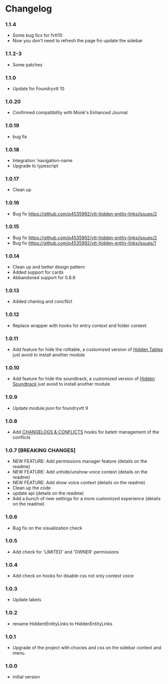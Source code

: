 # Changelog

### 1.1.4

- Some bug ficx for fvtt10
- Now you don't need to refresh the page fro update the sidebar

### 1.1.2-3

- Some patches
  
### 1.1.0

- Update for Foundryvtt 10

### 1.0.20

- Confirmed compatibility with Monk's Enhanced Journal

### 1.0.19

- bug fix

### 1.0.18

- Integration 'navigation-name
- Upgrade to typescript

### 1.0.17

- Clean up

### 1.0.16

- Bug fix https://github.com/p4535992/vtt-hidden-entity-links/issues/2

### 1.0.15

- Bug fix https://github.com/p4535992/vtt-hidden-entity-links/issues/2
- Bug fix https://github.com/p4535992/vtt-hidden-entity-links/issues/1

### 1.0.14

- Clean up and better design pattern
- Added support for cards
- Abbandoned support for 0.8.9

### 1.0.13

- Added chanlog and concflict

### 1.0.12

- Replace wrapper with hooks for entry context and folder context

### 1.0.11

- Add feature for hide the rolltable, a customized version of [Hidden Tables](https://github.com/kandashi/hidden-tables/) just avoid to install another module

### 1.0.10

- Add feature for hide the soundtrack, a customized version of [Hidden Soundtrack](https://github.com/kandashi/Hidden-Soundtracks) just avoid to install another module

### 1.0.9

- Update module.json for foundryvtt 9

### 1.0.8

- Add [CHANGELOGS & CONFLICTS](https://github.com/theripper93/libChangelogs) hooks for betetr management of the conflicts

### 1.0.7 [BREAKING CHANGES]

- NEW FEATURE: Add permissions manager feature (details on the readme)
- NEW FEATURE: Add unhide/unshow voice context (details on the readme)
- NEW FEATURE: Add show voice context (details on the readme)
- Clean up the code
- update api (details on the readme)
- Add a bunch of new settings for a more customized experience (details on the readme)

### 1.0.6

- Bug fix on the visualization check

### 1.0.5

- Add check for 'LIMITED' and 'OWNER' permissions

### 1.0.4

- Add check on hooks for disable css not only context voice

### 1.0.3

- Update labels

### 1.0.2

- rename HiddentEntityLinks to HiddenEntityLinks

### 1.0.1

- Upgrade of the project with chocies and css on the sidebar context and menu.

### 1.0.0

- initial version

